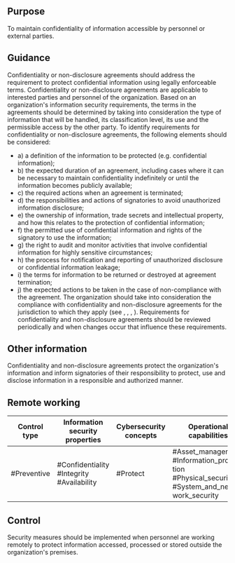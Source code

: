 ## Purpose
To maintain confidentiality of information accessible by personnel or external parties.
## Guidance
Confidentiality or non-disclosure agreements should address the requirement to protect confidential information  using  legally  enforceable  terms.  Confidentiality  or  non-disclosure  agreements  are applicable  to  interested  parties  and  personnel  of  the  organization.  Based  on  an  organization's information  security  requirements,  the  terms  in  the  agreements  should  be  determined  by  taking into consideration the type of information that will be handled, its classification level, its use and the permissible access by the other party. To identify requirements for confidentiality or non-disclosure agreements, the following elements should be considered:
- a) a definition of the information to be protected (e.g. confidential information);
- b) the  expected  duration  of  an  agreement,  including  cases  where  it  can  be  necessary  to  maintain confidentiality indefinitely or until the information becomes publicly available;
- c) the required actions when an agreement is terminated;
- d) the responsibilities and actions of signatories to avoid unauthorized information disclosure;
- e) the ownership of information, trade secrets and intellectual property, and how this relates to the protection of confidential information;
- f) the permitted use of confidential information and rights of the signatory to use the information;
- g) the right to audit and monitor activities that involve confidential information for highly sensitive circumstances;
- h) the process for notification and reporting of unauthorized disclosure or confidential information leakage;
- i) the terms for information to be returned or destroyed at agreement termination;
- j) the expected actions to be taken in the case of non-compliance with the agreement.
The organization should take into consideration the compliance with confidentiality and non-disclosure agreements for the jurisdiction to which they apply (see , , , ).
Requirements for confidentiality and non-disclosure agreements should be reviewed periodically and when changes occur that influence these requirements.
## Other information
Confidentiality  and  non-disclosure  agreements  protect  the  organization's  information  and  inform signatories  of  their  responsibility  to  protect,  use  and  disclose  information  in  a  responsible  and authorized manner.
##  Remote working
| Control type   | Information security properties           | Cybersecurity concepts   | Operational capabilities                                                                      | Security domains   |
|----------------|-------------------------------------------|--------------------------|-----------------------------------------------------------------------------------------------|--------------------|
| #Preventive    | #Confidentiality #Integrity #Availability | #Protect                 | #Asset_management #Information_protec- tion #Physical_security #System_and_net- work_security | #Protection        |
## Control
Security measures should be implemented when personnel are working remotely to protect information accessed, processed or stored outside the organization's premises.
